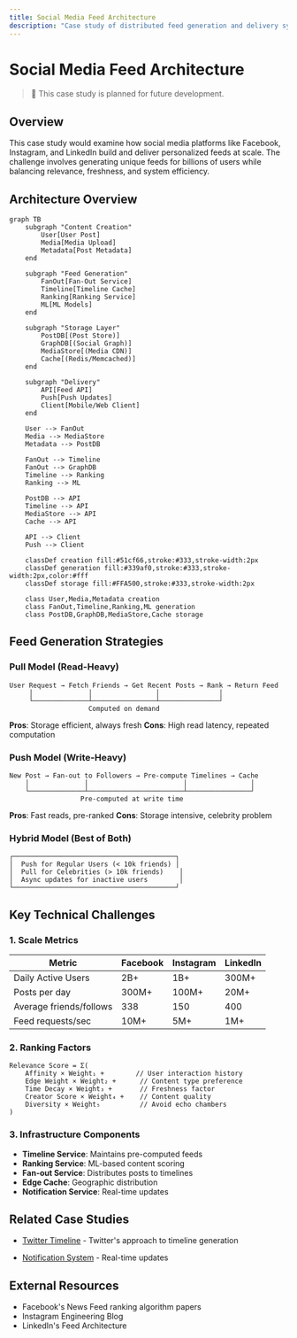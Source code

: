 ```yaml
---
title: Social Media Feed Architecture
description: "Case study of distributed feed generation and delivery systems"
---
```


# Social Media Feed Architecture

> 🚧 This case study is planned for future development.

## Overview
This case study would examine how social media platforms like Facebook, Instagram, and LinkedIn build and deliver personalized feeds at scale. The challenge involves generating unique feeds for billions of users while balancing relevance, freshness, and system efficiency.

## Architecture Overview

```mermaid
graph TB
    subgraph "Content Creation"
        User[User Post]
        Media[Media Upload]
        Metadata[Post Metadata]
    end
    
    subgraph "Feed Generation"
        FanOut[Fan-Out Service]
        Timeline[Timeline Cache]
        Ranking[Ranking Service]
        ML[ML Models]
    end
    
    subgraph "Storage Layer"
        PostDB[(Post Store)]
        GraphDB[(Social Graph)]
        MediaStore[(Media CDN)]
        Cache[(Redis/Memcached)]
    end
    
    subgraph "Delivery"
        API[Feed API]
        Push[Push Updates]
        Client[Mobile/Web Client]
    end
    
    User --> FanOut
    Media --> MediaStore
    Metadata --> PostDB
    
    FanOut --> Timeline
    FanOut --> GraphDB
    Timeline --> Ranking
    Ranking --> ML
    
    PostDB --> API
    Timeline --> API
    MediaStore --> API
    Cache --> API
    
    API --> Client
    Push --> Client
    
    classDef creation fill:#51cf66,stroke:#333,stroke-width:2px
    classDef generation fill:#339af0,stroke:#333,stroke-width:2px,color:#fff
    classDef storage fill:#FFA500,stroke:#333,stroke-width:2px
    
    class User,Media,Metadata creation
    class FanOut,Timeline,Ranking,ML generation
    class PostDB,GraphDB,MediaStore,Cache storage
```

## Feed Generation Strategies

### Pull Model (Read-Heavy)
```
User Request → Fetch Friends → Get Recent Posts → Rank → Return Feed
     │              │                │               │
     └──────────────┴────────────────┴───────────────┘
                    Computed on demand
```
**Pros**: Storage efficient, always fresh
**Cons**: High read latency, repeated computation

### Push Model (Write-Heavy)
```
New Post → Fan-out to Followers → Pre-compute Timelines → Cache
    │              │                        │                │
    └──────────────┴────────────────────────┴────────────────┘
                  Pre-computed at write time
```
**Pros**: Fast reads, pre-ranked
**Cons**: Storage intensive, celebrity problem

### Hybrid Model (Best of Both)
```
┌─────────────────────────────────────────┐
│  Push for Regular Users (< 10k friends) │
│  Pull for Celebrities (> 10k friends)    │
│  Async updates for inactive users        │
└─────────────────────────────────────────┘
```

## Key Technical Challenges

### 1. Scale Metrics
| Metric | Facebook | Instagram | LinkedIn |
|--------|----------|-----------|----------|
| Daily Active Users | 2B+ | 1B+ | 300M+ |
| Posts per day | 300M+ | 100M+ | 20M+ |
| Average friends/follows | 338 | 150 | 400 |
| Feed requests/sec | 10M+ | 5M+ | 1M+ |

### 2. Ranking Factors
```
Relevance Score = Σ(
    Affinity × Weight₁ +        // User interaction history
    Edge Weight × Weight₂ +      // Content type preference  
    Time Decay × Weight₃ +       // Freshness factor
    Creator Score × Weight₄ +    // Content quality
    Diversity × Weight₅          // Avoid echo chambers
)
```

### 3. Infrastructure Components
- **Timeline Service**: Maintains pre-computed feeds
- **Ranking Service**: ML-based content scoring
- **Fan-out Service**: Distributes posts to timelines
- **Edge Cache**: Geographic distribution
- **Notification Service**: Real-time updates

## Related Case Studies
- [Twitter Timeline](./twitter-timeline.md) - Twitter's approach to timeline generation
<!-- TODO: Add news feed case study -->
- [Notification System](./notification-system.md) - Real-time updates

## External Resources
- Facebook's News Feed ranking algorithm papers
- Instagram Engineering Blog
- LinkedIn's Feed Architecture